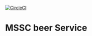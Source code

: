 
[![CircleCI](https://circleci.com/<VCS>/<ORG_NAME>/<PROJECT_NAME>.svg?style=svg&circle-token=e8bfa92cd73c444fb32bbc206988d3245c8eb800)](<LINK>)

# MSSC beer Service